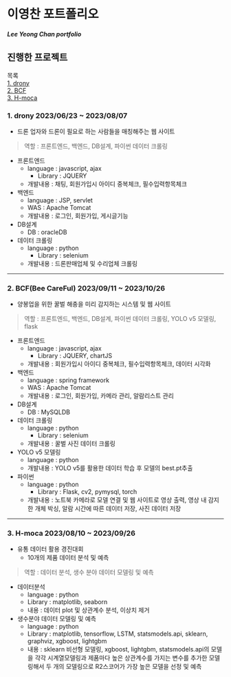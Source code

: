 # 이영찬 포트폴리오
##### Lee Yeong Chan portfolio

## 진행한 프로젝트
목록<br>
[1. drony](#1.-drony-2023/06/23-~-2023/08/07)<br>
[2. BCF](#2.-BCF(Bee-CareFul)-2023/09/11-~-2023/10/26)<br>
[3. H-moca](#3.-H-moca-2023/08/10-~-2023/09/26)

### 1. drony 2023/06/23 ~ 2023/08/07
- 드론 업자와 드론이 필요로 하는 사람들을 매칭해주는 웹 사이트

> 역할 : 프론트엔드, 백엔드, DB설계, 파이썬 데이터 크롤링
- 프론트엔드
  - language : javascript, ajax
    - Library : JQUERY
  - 개발내용 : 채팅, 회원가입시 아이디 중복체크, 필수입력항목체크
- 백엔드
  - language : JSP, servlet
  - WAS : Apache Tomcat
  - 개발내용 : 로그인, 회원가입, 게시글기능
- DB설계
  - DB : oracleDB
- 데이터 크롤링
  - language : python
    - Library : selenium
  - 개발내용 : 드론판매업체 및 수리업체 크롤링
<hr/>

### 2. BCF(Bee CareFul) 2023/09/11 ~ 2023/10/26
- 양봉업을 위한 꿀벌 해충을 미리 감지하는 시스템 및 웹 사이트

> 역할 : 프론트엔드, 백엔드, DB설계, 파이썬 데이터 크롤링, YOLO v5 모델링, flask
- 프론트엔드
  - language : javascript, ajax
    - Library : JQUERY, chartJS
  - 개발내용 : 회원가입시 아이디 중복체크, 필수입력항목체크, 데이터 시각화
- 백엔드
  - language : spring framework
  - WAS : Apache Tomcat
  - 개발내용 : 로그인, 회원가입, 카메라 관리, 알람리스트 관리
- DB설계
  - DB : MySQLDB
- 데이터 크롤링
  - language : python
    - Library : selenium
  - 개발내용 : 꿀벌 사진 데이터 크롤링
- YOLO v5 모델링
  - language : python
  - 개발내용 : YOLO v5를 활용한 데이터 학습 후 모델의 best.pt추출
- 파이썬
  - language : python
    - Library : Flask, cv2, pymysql, torch
  - 개발내용 : 노트북 카메라로 모델 연결 및 웹 사이트로 영상 출력, 영상 내 감지한 개체 박싱, 알람 시간에 따른 데이터 저장, 사진 데이터 저장
<hr/>

### 3. H-moca 2023/08/10 ~ 2023/09/26
- 유통 데이터 활용 경진대회
  - 10개의 제품 데이터 분석 및 예측

> 역할 : 데이터 분석, 생수 분야 데이터 모델링 및 예측
- 데이터분석
  - language : python
  - Library : matplotlib, seaborn
  - 내용 : 데이터 plot 및 상관계수 분석, 이상치 제거
- 생수분야 데이터 모델링 및 예측
  - language : python
  - Library : matplotlib, tensorflow, LSTM, statsmodels.api, sklearn, graphviz, xgboost, lightgbm
  - 내용 : sklearn 비선형 모델링, xgboost, lightgbm, statsmodels.api의 모델을 각각 시계열모델링과 제품마다 높은 상관계수를 가지는 변수를 추가한 모델링해서 두 개의 모델링으로 R2스코어가 가장 높은 모델을 선정 및 예측
